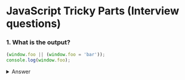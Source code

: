 # JavaScript Tricky Parts (Interview questions)

### 1. What is the output?

```JavaScript
(window.foo || (window.foo = 'bar'));
console.log(window.foo);
```

<details>
<summary>Answer</summary>

`'bar'`

</details>